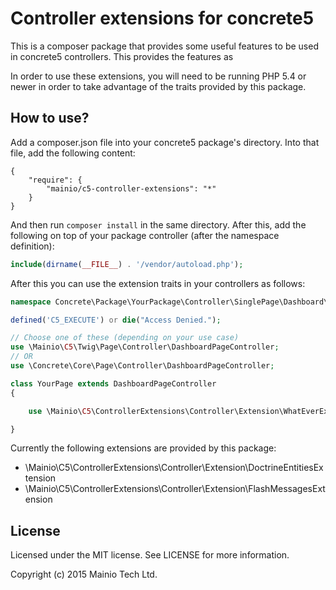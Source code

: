# Controller extensions for concrete5

This is a composer package that provides some useful features to be used in
concrete5 controllers. This provides the features as 

In order to use these extensions, you will need to be running PHP 5.4 or newer
in order to take advantage of the traits provided by this package.

## How to use?

Add a composer.json file into your concrete5 package's directory. Into that
file, add the following content:

```
{
    "require": {
        "mainio/c5-controller-extensions": "*"
    }
}
```

And then run `composer install` in the same directory. After this, add the
following on top of your package controller (after the namespace definition):

```php
include(dirname(__FILE__) . '/vendor/autoload.php');
```

After this you can use the extension traits in your controllers as follows:

```php
namespace Concrete\Package\YourPackage\Controller\SinglePage\Dashboard\YourPackage;

defined('C5_EXECUTE') or die("Access Denied.");

// Choose one of these (depending on your use case)
use \Mainio\C5\Twig\Page\Controller\DashboardPageController;
// OR
use \Concrete\Core\Page\Controller\DashboardPageController;

class YourPage extends DashboardPageController
{

    use \Mainio\C5\ControllerExtensions\Controller\Extension\WhatEverExtension;

}
```

Currently the following extensions are provided by this package:

* \Mainio\C5\ControllerExtensions\Controller\Extension\DoctrineEntitiesExtension
* \Mainio\C5\ControllerExtensions\Controller\Extension\FlashMessagesExtension

## License

Licensed under the MIT license. See LICENSE for more information.

Copyright (c) 2015 Mainio Tech Ltd.
